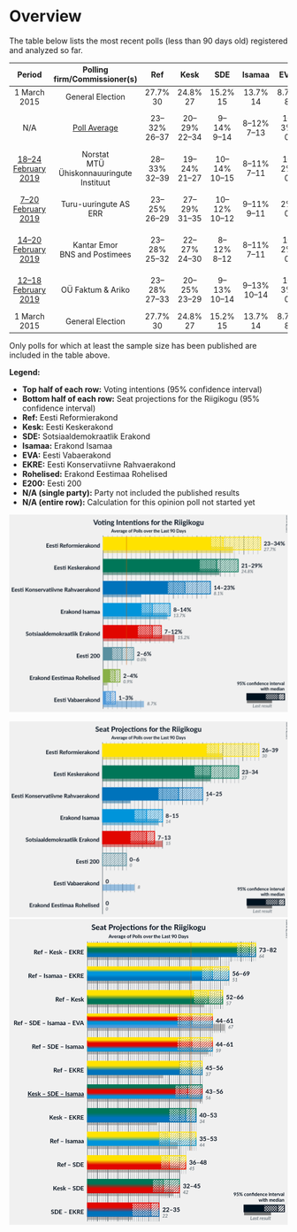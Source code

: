 # Overview

The table below lists the most recent polls (less than 90 days old) registered and analyzed so far.

| Period     | Polling firm/Commissioner(s) | Ref | Kesk | SDE | Isamaa | EVA | EKRE | Rohelised | E200 |
|:----------:|:----------------------------:|:--:|:--:|:--:|:--:|:--:|:--:|:--:|:--:|
| 1 March 2015 | General Election | 27.7% <br> 30 | 24.8% <br> 27 | 15.2% <br> 15 | 13.7% <br> 14 | 8.7% <br> 8 | 8.1% <br> 7 | 0.9% <br> 0 | 0.0% <br> 0 |
| N/A | [Poll Average](average.html) | 23–32% <br> 26–37 | 20–29% <br> 22–34 | 9–14% <br> 9–14 | 8–12% <br> 7–13 | 1–3% <br> 0 | 16–23% <br> 18–25 | 1–3% <br> 0 | 3–6% <br> 0–6 |
| [18–24 February 2019](2019-02-24-Norstat.html) | Norstat <br> MTÜ Ühiskonnauuringute Instituut | 28–33% <br> 32–39 | 19–24% <br> 21–27 | 10–14% <br> 10–15 | 8–11% <br> 7–11 | 1–2% <br> 0 | 16–21% <br> 18–23 | 2–3% <br> 0 | 3–5% <br> 0 |
| [7–20 February 2019](2019-02-20-Turu-uuringuteAS.html) | Turu-uuringute AS <br> ERR | 23–25% <br> 26–29 | 27–29% <br> 31–35 | 10–12% <br> 10–12 | 9–11% <br> 9–11 | 2% <br> 0 | 16–18% <br> 18–20 | 3–4% <br> 0 | 3–5% <br> 0 |
| [14–20 February 2019](2019-02-20-KantarEmor.html) | Kantar Emor <br> BNS and Postimees | 23–28% <br> 25–32 | 22–27% <br> 24–30 | 8–12% <br> 8–12 | 8–11% <br> 7–11 | 1–2% <br> 0 | 19–24% <br> 20–26 | 1–3% <br> 0 | 4–7% <br> 0–6 |
| [12–18 February 2019](2019-02-18-OÜFaktumAriko.html) | OÜ Faktum & Ariko | 23–28% <br> 27–33 | 20–25% <br> 23–29 | 9–13% <br> 10–14 | 9–13% <br> 10–14 | 1–3% <br> 0 | 16–20% <br> 18–24 | 1–3% <br> 0 | 3–5% <br> 0–5 |
| 1 March 2015 | General Election | 27.7% <br> 30 | 24.8% <br> 27 | 15.2% <br> 15 | 13.7% <br> 14 | 8.7% <br> 8 | 8.1% <br> 7 | 0.9% <br> 0 | 0.0% <br> 0 |

Only polls for which at least the sample size has been published are included in the table above.

**Legend:**
+ **Top half of each row:** Voting intentions (95% confidence interval)
+ **Bottom half of each row:** Seat projections for the Riigikogu (95% confidence interval)
+ **Ref:** Eesti Reformierakond
+ **Kesk:** Eesti Keskerakond
+ **SDE:** Sotsiaaldemokraatlik Erakond
+ **Isamaa:** Erakond Isamaa
+ **EVA:** Eesti Vabaerakond
+ **EKRE:** Eesti Konservatiivne Rahvaerakond
+ **Rohelised:** Erakond Eestimaa Rohelised
+ **E200:** Eesti 200
+ **N/A (single party):** Party not included the published results
+ **N/A (entire row):** Calculation for this opinion poll not started yet


![Graph with voting intentions not yet produced](average.png "Voting Intentions")

![Graph with seats not yet produced](average-seats.png "Seats")
![Graph with coalitions seats not yet produced](average-coalitions-seats.png "Coalitions Seats")
